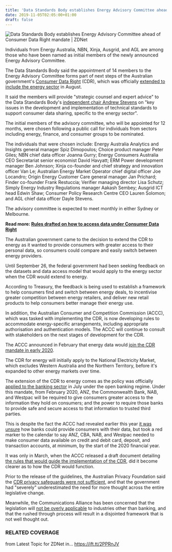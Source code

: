 ```yaml
---
title: 'Data Standards Body establishes Energy Advisory Committee ahead of Consumer Data Right mandate'
date: 2019-11-05T02:05:00+01:00
draft: false
---
```


![](https://zdnet1.cbsistatic.com/hub/i/r/2019/10/31/8712b91c-2d7c-43e3-85bc-db551effb317/thumbnail/770x578/7c4e1f85d70ed027afacbfb7f33a022c/wind-solar-energy.jpg "Data Standards Body establishes Energy Advisory Committee ahead of Consumer Data Right mandate | ZDNet")  

Individuals from Energy Australia, NBN, Xinja, Ausgrid, and AGL are among those who have been named as initial members of the newly announced Energy Advisory Committee.

The Data Standards Body said the appointment of 14 members to the Energy Advisory Committee forms part of next steps of the Australian government's [Consumer Data Right](https://www.zdnet.com/article/australians-will-own-their-banking-and-internet-data-under-new-legislation/) (CDR), which was officially [extended to include the energy sector](https://www.zdnet.com/article/australias-consumer-energy-data-to-be-made-open-under-cdr/) in August.

It said the members will provide "strategic counsel and expert advice" to the Data Standards Body's [independent chair Andrew Stevens](https://www.zdnet.com/article/former-ibm-australia-md-tapped-for-chair-of-governments-new-data-standards-body/) on "key issues in the development and implementation of technical standards to support consumer data sharing, specific to the energy sector".

The initial members of the advisory committee, who will be appointed for 12 months, were chosen following a public call for individuals from sectors including energy, finance, and consumer groups to be nominated.

The individuals that were chosen include: Energy Australia Analytics and Insights general manager Spiz Dimopoulos; Choice product manager Peter Giles; NBN chief data officer Joanna Gurry; Energy Consumers Australia CEO Secretariat senior economist David Havyatt; ERM Power development manager Ben Johnson; Xinja co-founder and chief strategy and innovation officer Van Le; Australian Energy Market Operator chief digital officer Joe Locandro; Origin Energy Customer Care general manager Jan Prichard; Finder co-founder Frank Restuccia; Verifier managing director Lisa Schutz; Simply Energy Industry Regulations manager Aakash Sembey; Ausgrid ICT head Edwin Shaw; Consumer Policy Research Centre CEO Lauren Solomon; and AGL chief data officer Dayle Stevens.

The advisory committee is expected to meet monthly in either Sydney or Melbourne.

**Read more: [Rules drafted on how to access data under Consumer Data Right](https://www.zdnet.com/article/rules-drafted-on-how-to-access-data-under-consumer-data-right/)**  

The Australian government came to the decision to extend the CDR to energy as it wanted to provide consumers with greater access to their personal data, so consumers could compare and easily switch between energy providers.

Until September 26, the federal government had been seeking feedback on the datasets and data access model that would apply to the energy sector when the CDR would extend to energy.

According to Treasury, the feedback is being used to establish a framework to help consumers find and switch between energy deals, to incentivise greater competition between energy retailers, and deliver new retail products to help consumers better manage their energy use.

In addition, the Australian Consumer and Competition Commission (ACCC), which was tasked with implementing the CDR, is now developing rules to accommodate energy-specific arrangements, including appropriate authorisation and authentication models. The ACCC will continue to consult with stakeholders on the next stages of development for the CDR.

The ACCC announced in February that energy data would [join the CDR mandate in early 2020](https://www.zdnet.com/article/australian-consumer-energy-data-to-be-open-in-early-2020/).  

The CDR for energy will initially apply to the National Electricity Market, which excludes Western Australia and the Northern Territory, before it's expanded to other energy markets over time.

The extension of the CDR to energy comes as the policy was officially [applied to the banking sector](https://www.zdnet.com/article/australia-to-force-big-four-to-open-banking-data-by-july-2019/) in July under the open banking regime. Under this mandate, from February 2020, ANZ, the Commonwealth Bank, NAB, and Westpac will be required to give consumers greater access to the information they hold on consumers; and the power to require those banks to provide safe and secure access to that information to trusted third parties.

This is despite the fact the ACCC had revealed earlier this year [it was unsure](https://www.zdnet.com/article/accc-still-unsure-how-consumers-will-receive-their-data-under-impending-mandate/) how banks could provide consumers with their data, but took a red marker to the calendar to say ANZ, CBA, NAB, and Westpac needed to make consumer data available on credit and debit card, deposit, and transaction accounts, at minimum, by the start of the 2020 financial year.

It was only in March, when the ACCC released a draft document detailing [the rules that would guide the implementation of the CDR](https://www.zdnet.com/article/rules-drafted-on-how-to-access-data-under-consumer-data-right/), did it become clearer as to how the CDR would function. 

Prior to the release of the guidelines, the Australian Privacy Foundation said the [CDR privacy safeguards were not sufficient](https://www.zdnet.com/article/privacy-foundation-says-privacy-severely-underestimated-in-rushing-through-cdr/), and that the government had "severely" underestimated the need for more thought across the entire legislative change.

Meanwhile, the Communications Alliance has been concerned that the legislation will [not be overly applicable](https://www.zdnet.com/article/comms-alliance-banking-focused-cdr-falls-short-of-telco-requirements/) to industries other than banking, and that the rushed through process will result in a disjointed framework that is not well thought out.

### RELATED COVERAGE

  
  
from Latest Topic for ZDNet in... https://ift.tt/2PPRnJV
